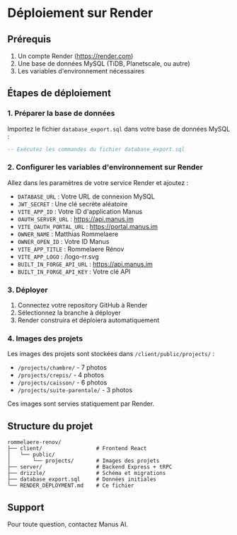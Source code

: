 # Déploiement sur Render

## Prérequis

1. Un compte Render (https://render.com)
2. Une base de données MySQL (TiDB, Planetscale, ou autre)
3. Les variables d'environnement nécessaires

## Étapes de déploiement

### 1. Préparer la base de données

Importez le fichier `database_export.sql` dans votre base de données MySQL :

```sql
-- Exécutez les commandes du fichier database_export.sql
```

### 2. Configurer les variables d'environnement sur Render

Allez dans les paramètres de votre service Render et ajoutez :

- `DATABASE_URL` : Votre URL de connexion MySQL
- `JWT_SECRET` : Une clé secrète aléatoire
- `VITE_APP_ID` : Votre ID d'application Manus
- `OAUTH_SERVER_URL` : https://api.manus.im
- `VITE_OAUTH_PORTAL_URL` : https://portal.manus.im
- `OWNER_NAME` : Matthias Rommelaere
- `OWNER_OPEN_ID` : Votre ID Manus
- `VITE_APP_TITLE` : Rommelaere Rénov
- `VITE_APP_LOGO` : /logo-rr.svg
- `BUILT_IN_FORGE_API_URL` : https://api.manus.im
- `BUILT_IN_FORGE_API_KEY` : Votre clé API

### 3. Déployer

1. Connectez votre repository GitHub à Render
2. Sélectionnez la branche à déployer
3. Render construira et déploiera automatiquement

### 4. Images des projets

Les images des projets sont stockées dans `/client/public/projects/` :
- `/projects/chambre/` - 7 photos
- `/projects/crepis/` - 4 photos
- `/projects/caisson/` - 6 photos
- `/projects/suite-parentale/` - 3 photos

Ces images sont servies statiquement par Render.

## Structure du projet

```
rommelaere-renov/
├── client/                 # Frontend React
│   └── public/
│       └── projects/       # Images des projets
├── server/                 # Backend Express + tRPC
├── drizzle/                # Schéma et migrations
├── database_export.sql     # Données initiales
└── RENDER_DEPLOYMENT.md    # Ce fichier
```

## Support

Pour toute question, contactez Manus AI.
